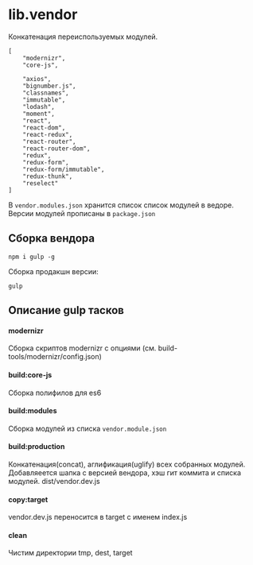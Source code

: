 # lib.vendor

Конкатенация переиспользуемых модулей.

```
[
    "modernizr",
    "core-js",

    "axios",
    "bignumber.js",
    "classnames",
    "immutable",
    "lodash",
    "moment",
    "react",
    "react-dom",
    "react-redux",
    "react-router",
    "react-router-dom",
    "redux",
    "redux-form",
    "redux-form/immutable",
    "redux-thunk",
    "reselect"
]

```

В `vendor.modules.json` хранится список список модулей в ведоре. Версии модулей прописаны в `package.json`

## Сборка вендора

```
npm i gulp -g
```

Сборка продакшн версии:
```
gulp
```

## Описание gulp тасков

#### modernizr

Сборка скриптов modernizr с опциями (см. build-tools/modernizr/config.json)

#### build:core-js

Сборка полифилов для es6

#### build:modules

Сборка модулей из списка `vendor.module.json`


#### build:production

Конкатенация(concat), аглификация(uglify) всех собранных модулей. Добавляеется шапка с версией вендора, хэш гит коммита и списка модулей. dist/vendor.dev.js

#### copy:target

vendor.dev.js переносится в target c именем index.js

#### clean

Чистим директории tmp, dest, target
